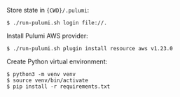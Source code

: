 

Store state in `{CWD}/.pulumi`:
```
$ ./run-pulumi.sh login file://.
```

Install Pulumi AWS provider:
```
$ ./run-pulumi.sh plugin install resource aws v1.23.0
```

Create Python virtual environment:
```
$ python3 -m venv venv
$ source venv/bin/activate
$ pip install -r requirements.txt
```

